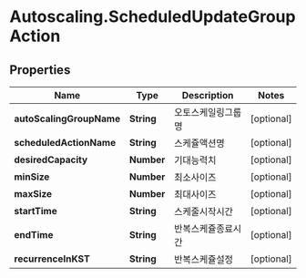 # Autoscaling.ScheduledUpdateGroupAction

## Properties
Name | Type | Description | Notes
------------ | ------------- | ------------- | -------------
**autoScalingGroupName** | **String** | 오토스케일링그룹명 | [optional] 
**scheduledActionName** | **String** | 스케쥴액션명 | [optional] 
**desiredCapacity** | **Number** | 기대능력치 | [optional] 
**minSize** | **Number** | 최소사이즈 | [optional] 
**maxSize** | **Number** | 최대사이즈 | [optional] 
**startTime** | **String** | 스케줄시작시간 | [optional] 
**endTime** | **String** | 반복스케쥴종료시간 | [optional] 
**recurrenceInKST** | **String** | 반복스케쥴설정 | [optional] 


